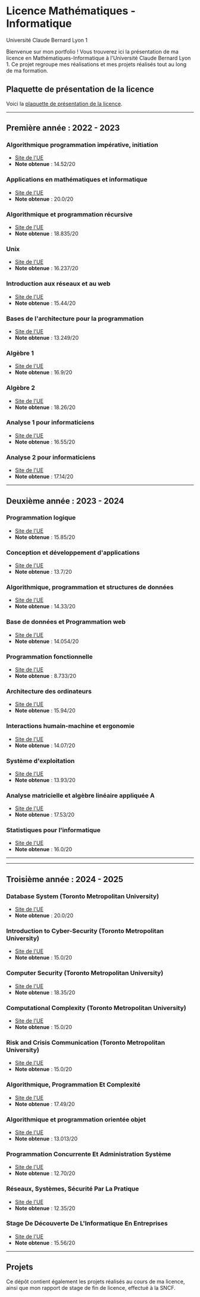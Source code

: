 # Licence Mathématiques - Informatique
Université Claude Bernard Lyon 1

Bienvenue sur mon portfolio ! Vous trouverez ici la présentation de ma licence en Mathématiques-Informatique à l'Université Claude Bernard Lyon 1. Ce projet regroupe mes réalisations et mes projets réalisés tout au long de ma formation.

## Plaquette de présentation de la licence
Voici la [plaquette de présentation de la licence](http://licence-info.univ-lyon1.fr/LICENCE/Documents/plaquette_L_info.pdf).

---

## Première année : 2022 - 2023

### Algorithmique programmation impérative, initiation	
- [Site de l'UE](https://offre-de-formations.univ-lyon1.fr/ue-16357-28%2Falgorithmique-programmation-imperative-initiation.html)
- **Note obtenue** : 14.52/20

### Applications en mathématiques et informatique
- [Site de l'UE](https://offre-de-formations.univ-lyon1.fr/ue-16358-12%2Fapplications-en-mathematiques-et-informatique.html)
- **Note obtenue** : 20.0/20

### Algorithmique et programmation récursive
- [Site de l'UE](https://offre-de-formations.univ-lyon1.fr/ue-16359-323%2Falgorithmique-et-programmation-recursive.html)
- **Note obtenue** : 18.835/20

### Unix
- [Site de l'UE](https://offre-de-formations.univ-lyon1.fr/ue-16360-321%2Funix.html)
- **Note obtenue** : 16.237/20

### Introduction aux réseaux et au web	
- [Site de l'UE](https://offre-de-formations.univ-lyon1.fr/ue-16361-321%2Fintroduction-aux-reseaux-et-au-web.html)
- **Note obtenue** : 15.44/20

### Bases de l'architecture pour la programmation		
- [Site de l'UE](https://offre-de-formations.univ-lyon1.fr/ue-16362-321%2Fbases-de-l%27architecture-pour-la-programmation.html)
- **Note obtenue** : 13.249/20

### Algèbre 1		
- [Site de l'UE](https://offre-de-formations.univ-lyon1.fr/%2Fue-24749-1655%2Falgebre-1.html)
- **Note obtenue** : 16.9/20

### Algèbre 2	
- [Site de l'UE](https://offre-de-formations.univ-lyon1.fr/%2Fue-24750-1394%2Falgebre-2.html)
- **Note obtenue** : 18.26/20

### Analyse 1 pour informaticiens		
- [Site de l'UE](https://offre-de-formations.univ-lyon1.fr/ue-24752-934/analyse-1-pour-informaticiens.html)
- **Note obtenue** : 16.55/20

### Analyse 2 pour informaticiens		
- [Site de l'UE](https://offre-de-formations.univ-lyon1.fr/ue-24754-934/analyse-2-pour-informaticiens.html)
- **Note obtenue** : 17.14/20

---

## Deuxième année : 2023 - 2024

### Programmation logique		
- [Site de l'UE](https://offre-de-formations.univ-lyon1.fr/ue-4002-323%2Fprogrammation-logique.html)
- **Note obtenue** : 15.85/20

### Conception et développement d'applications			
- [Site de l'UE](https://offre-de-formations.univ-lyon1.fr/ue-8157-12/conception-et-developpement-d'applications.html)
- **Note obtenue** : 13.7/20

### Algorithmique, programmation et structures de données				
- [Site de l'UE](https://offre-de-formations.univ-lyon1.fr/ue-25557-5/algorithmique-programmation-et-structures-de-donnees.html)
- **Note obtenue** : 14.33/20

### Base de données et Programmation web			
- [Site de l'UE](https://offre-de-formations.univ-lyon1.fr/ue-17687/base-de-donnees-et-programmation-web.html)
- **Note obtenue** : 14.054/20

### Programmation fonctionnelle				
- [Site de l'UE](https://offre-de-formations.univ-lyon1.fr/%2Fue-26078-1224%2Fprogrammation-fonctionnelle.html)
- **Note obtenue** : 8.733/20

### Architecture des ordinateurs					
- [Site de l'UE](https://offre-de-formations.univ-lyon1.fr/ue-26134/architecture-des-ordinateurs.html)
- **Note obtenue** : 15.94/20

### Interactions humain-machine et ergonomie						
- [Site de l'UE](https://offre-de-formations.univ-lyon1.fr/ue-27244-13/interactions-humain-machine-et-ergonomie.html)
- **Note obtenue** : 14.07/20

### Système d'exploitation							
- [Site de l'UE](https://offre-de-formations.univ-lyon1.fr/ue-16372-12/systeme-d'exploitation.html)
- **Note obtenue** : 13.93/20

### Analyse matricielle et algèbre linéaire appliquée A								
- [Site de l'UE](https://offre-de-formations.univ-lyon1.fr/ue-8211-323/analyse-matricielle-et-algebre-lineaire-appliquee-a.html)
- **Note obtenue** : 17.53/20

### Statistiques pour l'informatique								
- [Site de l'UE](https://offre-de-formations.univ-lyon1.fr/%2Fue-16426-12%2Fstatistiques-pour-l%27informatique.html)
- **Note obtenue** : 16.0/20

---

---

## Troisième année : 2024 - 2025

### Database System (Toronto Metropolitan University)		
- [Site de l'UE](https://continuing.torontomu.ca/search/publicCourseSearchDetails.do?method=load&courseId=24607)
- **Note obtenue** : 20.0/20

### Introduction to Cyber-Security (Toronto Metropolitan University)		
- [Site de l'UE](https://www.torontomu.ca/calendar/2025-2026/courses/computer-science/CPS/571/)
- **Note obtenue** : 15.0/20

### Computer Security (Toronto Metropolitan University)		
- [Site de l'UE](https://continuing.torontomu.ca/search/publicCourseSearchDetails.do?method=load&courseId=24727)
- **Note obtenue** : 18.35/20

### Computational Complexity (Toronto Metropolitan University)		
- [Site de l'UE](https://www.torontomu.ca/calendar/2025-2026/courses/mathematics/MTH/814/)
- **Note obtenue** : 15.0/20

### Risk and Crisis Communication (Toronto Metropolitan University)		
- [Site de l'UE](https://www.torontomu.ca/calendar/2025-2026/courses/communication/CMN/306/)
- **Note obtenue** : 15.0/20

### Algorithmique, Programmation Et Complexité								
- [Site de l'UE](https://offre-de-formations.univ-lyon1.fr/ue-292-323/lif9-:-algorithmique,-programmation-et-complexite.html)
- **Note obtenue** : 17.49/20

### Algorithmique et programmation orientée objet							
- [Site de l'UE](https://offre-de-formations.univ-lyon1.fr/ue-295-12%2Falgorithmique-et-programmation-orientee-objet.html)
- **Note obtenue** : 13.013/20

### Programmation Concurrente Et Administration Système							
- [Site de l'UE](https://offre-de-formations.univ-lyon1.fr/%2Fue-25757-1224%2Fprogrammation-concurrente-et-administration-systeme.html)
- **Note obtenue** : 12.70/20

### Réseaux, Systèmes, Sécurité Par La Pratique							
- [Site de l'UE](https://offre-de-formations.univ-lyon1.fr/ue-25759-12/reseaux-systemes-securite-par-la-pratique.html)
- **Note obtenue** : 12.35/20

### Stage De Découverte De L'Informatique En Entreprises						
- [Site de l'UE](https://offre-de-formations.univ-lyon1.fr/ue-25760-12/stage-de-decouverte-de-l'informatique-en-entreprises.html)
- **Note obtenue** : 15.56/20


---

## Projets

Ce dépôt contient également les projets réalisés au cours de ma licence, ainsi que mon rapport de stage de fin de licence, effectué à la SNCF. 

